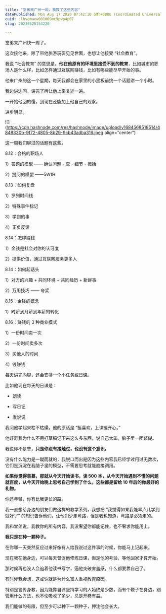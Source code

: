 ```yaml
---
title: "堂弟来广州一周，我教了这些内容"
datePublished: Mon Aug 17 2020 07:42:10 GMT+0000 (Coordinated Universal Time)
cuid: clhvomaew001009mc9pwp4p07
slug: 20230520154220

---
```


堂弟来广州快一周了。

这次接他来，除了带他旅游玩耍见见世面，也想让他接受 “社会教育”。

我说 “社会教育” 的意思是，**他在他原有的环境里接受不到的教育**，比如城市的职场人是什么样，比如怎样通过互联网赚钱，比如有哪些能尽早开始的事。

他来广州的这一个星期，每天我都会在家里的小黑板前挑一个话题讲一个小时。

我边讲边问，讲完了再让他上来复述一遍。

一开始他回的慢，到现在还能加上他自己的观察。

进步明显。

![](https://cdn.hashnode.com/res/hashnode/image/upload/v1684568518514/4848330b-9f72-4805-8b29-9cb43adba316.jpeg align="center")

这一周我们聊过的话题有这些。

8.12：合格的职场人

1）答题的模型 —— 确认问题 - 查 - 细节 - 概括

2）提问的模型 ——5W1H

8.13：如何复盘

1）罗列时间线

2）特殊事件标记

3）学到的事

4）正负反馈

8.14：怎样赚钱

1）金钱是社会对你的认可度

2）提供价值，通过互联网服务更多人

8.14：如何起话头

1）对方的兴趣 + 共同环境 + 共同经历 + 新鲜事

2）万用技巧 —— 夸奖

8.15：金钱的概念

1）时薪到月薪到年薪的转化

8.16：赚钱的 3 种商业模式

1）一份时间卖一次

2）一份时间卖多次

3）买他人的时间

4）钱赚钱

每天讲完内容，还会安排一个小任务或日课。

比如他现在每天的日课是：

* 朗读
    
* 写日记
    
* 发说说
    

我问他学起来枯不枯燥，他的原话是 “挺喜欢，上课挺开心。”

他好奇我为什么不用打草稿记下来这么多东西，说自己太笨，脑子里一团浆糊。

我说你不是笨，**只是你没有接触过，也没有这个意识。**

没有什么能力是一蹴而就的，我脱口而出是因为这些内容我已经学过用过无数次，它们是沉淀在我脑子里的模型，不需要思考就能直接调用。

**如果你觉得羡慕，那就从今天开始读书，读 500 本，从今天开始遇到不懂的问题就百度，从今天开始晚上思考自己学到了什么，这些都是留给 10 年后的你最好的礼物。**

你还年轻，你有比我更长的路。

我一直想给身边的朋友们做这样的教学系列，我想把 “我觉得如果我能早点儿学到就好了” 的知识告诉他们，让他们少走弯路，但是我也知道，弯路是必须走的。

我和堂弟说，我教你的所有内容，我没奢望你都能记住，也不奢求你能用上。

**我只是在种一颗种子。**

在你哪一天突然反应过来好像有人给我说过这件事的时候，你能马上记起来。

现在我在他身边，可以每天督促他修炼日课，但是他的考验，等他回家才算开始。

那时候再也没人会追着他读书写字，逼他突破害羞感，什么都要靠自己了。

有时候我会想，这或许就是为什么富人重视教育原因。

特别是言传身教，因为能靠自律坚持学习的人始终是少数，而有个鞭子在身边，别管用什么方法，也不论吸收了多少，总是开卷有益。

我们能做的有限，但至少可以种下一颗种子，押注他会长大。